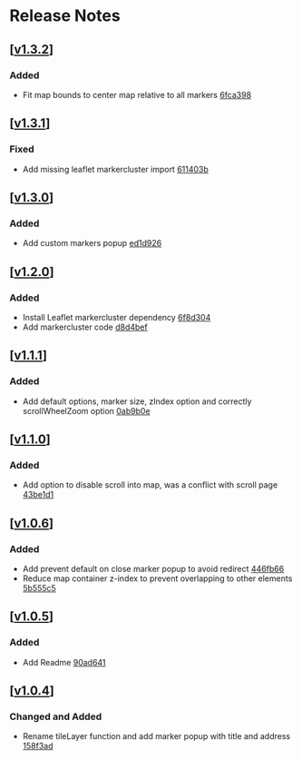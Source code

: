 # Release Notes

## [[v1.3.2](https://github.com/edseto/map/releases/tag/1.3.2)]

### Added
- Fit map bounds to center map relative to all markers [6fca398](https://github.com/edseto/map/commit/6fca39864768e525123d8e4ad016408f1b103da1)

## [[v1.3.1](https://github.com/edseto/map/releases/tag/1.3.1)]

### Fixed
- Add missing leaflet markercluster import [611403b](https://github.com/edseto/map/commit/611403b9d1c0a3ff40e029447623109915ce51ee)

## [[v1.3.0](https://github.com/edseto/map/releases/tag/1.3.0)]

### Added
- Add custom markers popup [ed1d926](https://github.com/edseto/map/commit/ed1d926e2d2ed4fdc1a04605797e1d5a2bf04ad9)

## [[v1.2.0](https://github.com/edseto/map/releases/tag/1.2.0)]

### Added
- Install Leaflet markercluster dependency [6f8d304](https://github.com/edseto/map/commit/6f8d30441a62517c4574a002e96aeb8ae6d734bf)
- Add markercluster code [d8d4bef](https://github.com/edseto/map/commit/d8d4bef4df9aafd45fc6f2905cd54244c4d19c9d)

## [[v1.1.1](https://github.com/edseto/map/releases/tag/1.1.1)]

### Added
- Add default options, marker size, zIndex option and correctly scrollWheelZoom option [0ab9b0e](https://github.com/edseto/map/commit/0ab9b0ea0a8f5249411a9d4af1f61f53687f1dc0)

## [[v1.1.0](https://github.com/edseto/map/releases/tag/1.1.0)]

### Added
- Add option to disable scroll into map, was a conflict with scroll page [43be1d1](https://github.com/edseto/map/commit/43be1d16317387732b9475d47abc6e60cb51946d)

## [[v1.0.6](https://github.com/edseto/map/releases/tag/1.0.6)]

### Added
- Add prevent default on close marker popup to avoid redirect [446fb66](https://github.com/edseto/map/commit/446fb6602105eb9c4bf8e56a5363b6c18fdd7743)
- Reduce map container z-index to prevent overlapping to other elements [5b555c5](https://github.com/edseto/map/commit/5b555c5b351664fd94a6318bdc9efdbd9bd02b38)

## [[v1.0.5](https://github.com/edseto/map/releases/tag/1.0.5)]

### Added
- Add Readme [90ad641](https://github.com/edseto/map/commit/90ad6412e3e2bdd673aad55a85639a0ce7cf2062)

## [[v1.0.4](https://github.com/edseto/map/releases/tag/1.0.4)]

### Changed and Added
- Rename tileLayer function and add marker popup with title and address [158f3ad](https://github.com/edseto/map/commit/158f3ad803b184cd94f3fee01774b9eb2e458a71)